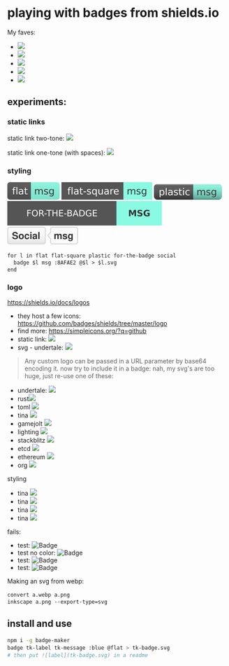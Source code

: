 # playing with badges from shields.io
My faves:
- ![](https://img.shields.io/badge/made_by-cryptograthor-pink?style=for-the-badge&logo=tina&logoColor=pink)
- ![](https://img.shields.io/badge/made_by-cryptograthor-pink?style=flat&logo=tina&logoColor=pink)
- ![](https://img.shields.io/badge/made_by-cryptograthor-hotpink?style=flat&logo=stackblitz&logoColor=hotpink)
- ![](https://img.shields.io/badge/made_by-cryptograthor-hotpink?style=flat&logo=undertale&logoColor=hotpink)
- ![](https://img.shields.io/badge/made_by_cryptograthor-white?style=flat&logo=undertale&logoColor=hotpink)

## experiments:
### static links
static link two-tone:
![](https://img.shields.io/badge/label-message-8AFAE2)

static link one-tone (with spaces):
![](https://img.shields.io/badge/just_the%20message-8AAAE2)

### styling
![flat](media/flat.svg)
![flat-square](media/flat-square.svg)
![plastic](media/plastic.svg)
![for-the-badge](media/for-the-badge.svg)
![social](media/social.svg)

```fish
for l in flat flat-square plastic for-the-badge social
  badge $l msg :8AFAE2 @$l > $l.svg
end
```

### logo
https://shields.io/docs/logos
- they host a few icons: https://github.com/badges/shields/tree/master/logo
- find more: https://simpleicons.org/?q=github
- static link: ![](https://img.shields.io/npm/v/npm.svg?logo=npm)
- svg - undertale: ![](https://img.shields.io/badge/just-msg-blue?style=flat&logo=undertale)

> Any custom logo can be passed in a URL parameter by base64 encoding it.
now try to include it in a badge: nah, my svg's are too huge, just re-use one of these:
- undertale: ![](https://img.shields.io/badge/just-msg-blue?style=flat&logo=undertale)
- rust![](https://img.shields.io/badge/just-msg-blue?style=flat&logo=rust)
- toml ![](https://img.shields.io/badge/just-msg-blue?style=flat&logo=toml)
- tina ![](https://img.shields.io/badge/just-msg-blue?style=flat&logo=tina)
- gamejolt ![](https://img.shields.io/badge/just-msg-blue?style=flat&logo=gamejolt)
- lighting ![](https://img.shields.io/badge/just-msg-blue?style=flat&logo=lightning)
- stackblitz ![](https://img.shields.io/badge/just-msg-blue?style=flat&logo=stackblitz)
- etcd ![](https://img.shields.io/badge/just-msg-blue?style=flat&logo=etcd)
- ethereum ![](https://img.shields.io/badge/just-msg-blue?style=flat&logo=ethereum)
- org ![](https://img.shields.io/badge/just-msg-blue?style=flat&logo=org)

styling
- tina ![](https://img.shields.io/badge/just-msg-blue?style=flat-square&logo=tina)
- tina ![](https://img.shields.io/badge/just-msg-blue?style=plastic&logo=tina)
- tina ![](https://img.shields.io/badge/just-msg-blue?style=flat-square&logo=tina&logoColor=grey)
- tina ![](https://img.shields.io/badge/just-msg-blue?style=flat-square&logo=tina&logoColor=pink)

fails:
- test: ![Badge](https://img.shields.io/badge/LEFT_TEXT-RIGHT_TEXT-blue?style=flat&logo=./media/hammer.svg&logoColor=grey)
- test no color: ![Badge](https://img.shields.io/badge/LEFT_TEXT-RIGHT_TEXT-blue?style=flat&logo=./media/hammer.svg)
- test: ![Badge](https://img.shields.io/badge/LEFT_TEXT-RIGHT_TEXT-blue?style=flat&logo=https://github.com/thor314/badges/media/hammer.svg&logoColor=grey)
- test: ![Badge](https://img.shields.io/badge/LEFT_TEXT-RIGHT_TEXT-blue?style=flat&logo=https://github.com/thor314/badges/media/hammer.svg)

Making an svg from webp:
```fish
convert a.webp a.png
inkscape a.png --export-type=svg
```

## install and use
```sh
npm i -g badge-maker
badge tk-label tk-message :blue @flat > tk-badge.svg
# then put ![label](tk-badge.svg) in a readme
```
